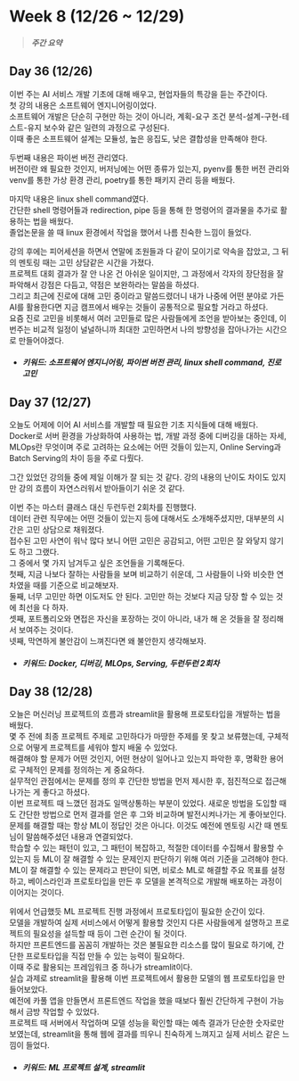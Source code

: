 Week 8 (12/26 ~ 12/29)
===
>  ##### 주간 요약
>  

Day 36 (12/26)
---
이번 주는 AI 서비스 개발 기초에 대해 배우고, 현업자들의 특강을 듣는 주간이다.  
첫 강의 내용은 소프트웨어 엔지니어링이었다.  
소프트웨어 개발은 단순히 구현만 하는 것이 아니라, 계획-요구 조건 분석-설계-구현-테스트-유지 보수와 같은 일련의 과정으로 구성된다.  
이때 좋은 소프트웨어 설계는 모듈성, 높은 응집도, 낮은 결합성을 만족해야 한다.  

두번째 내용은 파이썬 버전 관리였다.  
버전이란 왜 필요한 것인지, 버저닝에는 어떤 종류가 있는지, pyenv를 통한 버전 관리와 venv를 통한 가상 환경 관리, poetry를 통한 패키지 관리 등을 배웠다.  

마지막 내용은 linux shell command였다.  
간단한 shell 명령어들과 redirection, pipe 등을 통해 한 명령어의 결과물을 추가로 활용하는 법을 배웠다.  
졸업논문을 쓸 때 linux 환경에서 작업을 했어서 나름 친숙한 느낌이 들었다.  

강의 후에는 피어세션을 하면서 연말에 조원들과 다 같이 모이기로 약속을 잡았고, 그 뒤의 멘토링 때는 고민 상담같은 시간을 가졌다.  
프로젝트 대회 결과가 잘 안 나온 건 아쉬운 일이지만, 그 과정에서 각자의 장단점을 잘 파악해서 강점은 다듬고, 약점은 보완하라는 말씀을 하셨다.  
그리고 최근에 진로에 대해 고민 중이라고 말씀드렸더니 내가 나중에 어떤 분야로 가든 AI를 활용한다면 지금 캠프에서 배우는 것들이 공통적으로 필요할 거라고 하셨다.  
요즘 진로 고민을 비롯해서 여러 고민들로 많은 사람들에게 조언을 받아보는 중인데, 이번주는 비교적 일정이 널널하니까 최대한 고민하면서 나의 방향성을 잡아나가는 시간으로 만들어야겠다.  

+ ##### 키워드: 소프트웨어 엔지니어링, 파이썬 버전 관리, linux shell command, 진로 고민

Day 37 (12/27)
---
오늘도 어제에 이어 AI 서비스를 개발할 때 필요한 기초 지식들에 대해 배웠다.  
Docker로 서버 환경을 가상화하여 사용하는 법, 개발 과정 중에 디버깅을 대하는 자세, MLOps란 무엇이며 주로 고려하는 요소에는 어떤 것들이 있는지, Online Serving과 Batch Serving의 차이 등을 주로 다뤘다.  

그간 있었던 강의들 중에 제일 이해가 잘 되는 것 같다. 강의 내용의 난이도 차이도 있지만 강의 흐름이 자연스러워서 받아들이기 쉬운 것 같다.  

이번 주는 마스터 클래스 대신 두런두런 2회차를 진행했다.  
데이터 관련 직무에는 어떤 것들이 있는지 등에 대해서도 소개해주셨지만, 대부분의 시간은 고민 상담으로 채워졌다.  
접수된 고민 사연이 워낙 많다 보니 어떤 고민은 공감되고, 어떤 고민은 잘 와닿지 않기도 하고 그랬다.  
그 중에서 몇 가지 남겨두고 싶은 조언들을 기록해둔다.  
첫째, 지금 나보다 잘하는 사람들을 보며 비교하기 쉬운데, 그 사람들이 나와 비슷한 연차였을 때를 기준으로 비교해보자.  
둘째, 너무 고민만 하면 이도저도 안 된다. 고민만 하는 것보다 지금 당장 할 수 있는 것에 최선을 다 하자.  
셋째, 포트폴리오와 면접은 자신을 포장하는 것이 아니라, 내가 해 온 것들을 잘 정리해서 보여주는 것이다.  
넷째, 막연하게 불안감이 느껴진다면 왜 불안한지 생각해보자.  

+ ##### 키워드: Docker, 디버깅, MLOps, Serving, 두런두런 2회차

Day 38 (12/28)
---
오늘은 머신러닝 프로젝트의 흐름과 streamlit을 활용해 프로토타입을 개발하는 법을 배웠다.  
몇 주 전에 최종 프로젝트 주제로 고민하다가 마땅한 주제를 못 찾고 보류했는데, 구체적으로 어떻게 프로젝트를 세워야 할지 배울 수 있었다.  
해결해야 할 문제가 어떤 것인지, 어떤 현상이 일어나고 있는지 파악한 후, 명확한 용어로 구체적인 문제를 정의하는 게 중요하다.  
실무적인 관점에서는 문제를 정의 후 간단한 방법을 먼저 제시한 후, 점진적으로 접근해나가는 게 좋다고 하셨다.  
이번 프로젝트 때 느꼈던 점과도 일맥상통하는 부분이 있었다. 새로운 방법을 도입할 때도 간단한 방법으로 먼저 결과를 얻은 후 그와 비교하며 발전시켜나가는 게 좋아보인다.  
문제를 해결할 때는 항상 ML이 정답인 것은 아니다. 이것도 예전에 멘토링 시간 때 멘토님이 말씀해주셨던 내용과 연결되었다.  
학습할 수 있는 패턴이 있고, 그 패턴이 복잡하고, 적절한 데이터를 수집해서 활용할 수 있는지 등 ML이 잘 해결할 수 있는 문제인지 판단하기 위해 여러 기준을 고려해야 한다.  
ML이 잘 해결할 수 있는 문제라고 판단이 되면, 비로소 ML로 해결할 주요 목표를 설정하고, 베이스라인과 프로토타입을 만든 후 모델을 본격적으로 개발해 배포하는 과정이 이어지는 것이다.  

위에서 언급했듯 ML 프로젝트 진행 과정에서 프로토타입이 필요한 순간이 있다.  
모델을 개발하여 실제 서비스에서 어떻게 활용할 것인지 다른 사람들에게 설명하고 프로젝트의 필요성을 설득할 때 등이 그런 순간이 될 것이다.  
하지만 프론트엔드를 꼼꼼히 개발하는 것은 불필요한 리소스를 많이 필요로 하기에, 간단한 프로토타입을 직접 만들 수 있는 능력이 필요하다.  
이때 주로 활용되는 프레임워크 중 하나가 streamlit이다.  
실습 과제로 streamlit을 활용해 이번 프로젝트에서 활용한 모델의 웹 프로토타입을 만들어보았다.  
예전에 카풀 앱을 만들면서 프론트엔드 작업을 했을 때보다 훨씬 간단하게 구현이 가능해서 금방 작업할 수 있었다.  
프로젝트 때 서버에서 작업하며 모델 성능을 확인할 때는 예측 결과가 단순한 숫자로만 보였는데, streamlit을 통해 웹에 결과를 띄우니 친숙하게 느껴지고 실제 서비스 같은 느낌이 들었다.  

+ ##### 키워드: ML 프로젝트 설계, streamlit
